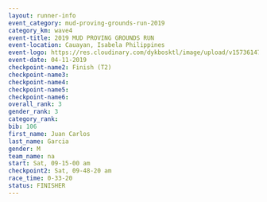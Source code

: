 ```yaml
---
layout: runner-info 
event_category: mud-proving-grounds-run-2019 
category_km: wave4 
event-title: 2019 MUD PROVING GROUNDS RUN 
event-location: Cauayan, Isabela Philippines 
event-logo: https://res.cloudinary.com/dykbosktl/image/upload/v1573614753/Logo/logo_ncmyxh.jpg
event-date: 04-11-2019 
checkpoint-name2: Finish (T2) 
checkpoint-name3: 
checkpoint-name4: 
checkpoint-name5: 
checkpoint-name6: 
overall_rank: 3
gender_rank: 3
category_rank: 
bib: 106
first_name: Juan Carlos
last_name: Garcia
gender: M
team_name: na
start: Sat, 09-15-00 am
checkpoint2: Sat, 09-48-20 am
race_time: 0-33-20
status: FINISHER
---
```

